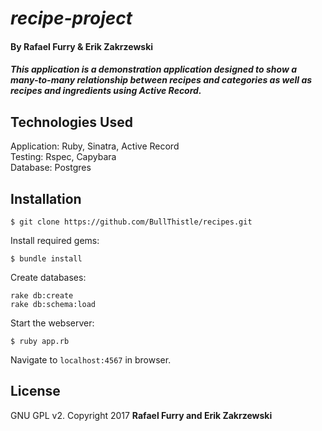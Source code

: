 # _recipe-project_

#### By Rafael Furry & Erik Zakrzewski

##### This application is a demonstration application designed to show a many-to-many relationship between recipes and categories as well as recipes and ingredients using Active Record.

## Technologies Used

Application: Ruby, Sinatra, Active Record<br>
Testing: Rspec, Capybara<br>
Database: Postgres

Installation
------------

```
$ git clone https://github.com/BullThistle/recipes.git
```

Install required gems:
```
$ bundle install
```

Create databases:
```
rake db:create
rake db:schema:load
```

Start the webserver:
```
$ ruby app.rb
```

Navigate to `localhost:4567` in browser.

License
-------

GNU GPL v2. Copyright 2017 **Rafael Furry and Erik Zakrzewski**
